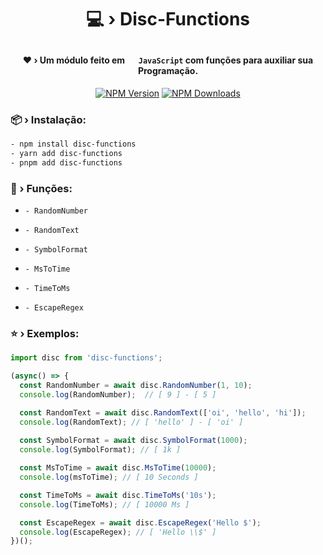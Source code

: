 # <p align="center">💻 › Disc-Functions</p> 

#### <div align="center">❤ › Um módulo feito em <img src="https://cdn.jsdelivr.net/gh/devicons/devicon/icons/javascript/javascript-original.svg" width="15" height="15"/> `JavaScript` com funções para auxiliar sua Programação.</div>

<div align="center">
  <p>
    <a href="https://www.npmjs.com/package/disc-functions"><img src="https://img.shields.io/npm/v/disc-functions?maxAge=3600" alt="NPM Version" /></a>
    <a href="https://www.npmjs.com/package/disc-functions"><img src="https://img.shields.io/npm/dt/disc-functions?maxAge=3600" alt="NPM Downloads" /></a>
  </p>
</div>

### 📦 › Instalação:

```sh
- npm install disc-functions
- yarn add disc-functions
- pnpm add disc-functions
```

### 🧰 › Funções:

- `- RandomNumber`

- `- RandomText`

- `- SymbolFormat`

- `- MsToTime`

- `- TimeToMs`

- `- EscapeRegex`

### ⭐ › Exemplos:

```js
import disc from 'disc-functions';

(async() => {
  const RandomNumber = await disc.RandomNumber(1, 10);
  console.log(RandomNumber);  // [ 9 ] - [ 5 ]

  const RandomText = await disc.RandomText(['oi', 'hello', 'hi']);
  console.log(RandomText); // [ 'hello' ] - [ 'oi' ]
  
  const SymbolFormat = await disc.SymbolFormat(1000);
  console.log(SymbolFormat); // [ 1k ]

  const MsToTime = await disc.MsToTime(10000);
  console.log(msToTime); // [ 10 Seconds ]

  const TimeToMs = await disc.TimeToMs('10s');
  console.log(TimeToMs); // [ 10000 Ms ]

  const EscapeRegex = await disc.EscapeRegex('Hello $');
  console.log(EscapeRegex); // [ 'Hello \\$' ]
})();
```
